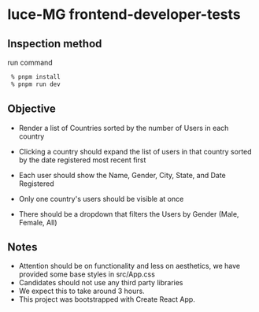 # luce-MG frontend-developer-tests

## Inspection method

run command
```sh
 % pnpm install
 % pnpm run dev
```

## Objective

- Render a list of Countries sorted by the number of Users in each country

- Clicking a country should expand the list of users in that country sorted by the date registered most recent first

- Each user should show the Name, Gender, City, State, and Date Registered

- Only one country's users should be visible at once

- There should be a dropdown that filters the Users by Gender (Male, Female, All)

## Notes

- Attention should be on functionality and less on aesthetics, we have provided some base styles in src/App.css
- Candidates should not use any third party libraries
- We expect this to take around 3 hours.
- This project was bootstrapped with Create React App.